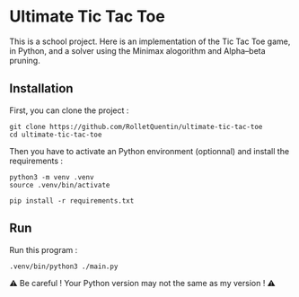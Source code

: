 # Ultimate Tic Tac Toe

This is a school project.
Here is an implementation of the Tic Tac Toe game, in Python, and a solver using the Minimax alogorithm and Alpha–beta pruning.

## Installation

First, you can clone the project :

```
git clone https://github.com/RolletQuentin/ultimate-tic-tac-toe
cd ultimate-tic-tac-toe
```

Then you have to activate an Python environment (optionnal) and install the requirements :

```
python3 -m venv .venv
source .venv/bin/activate
```

```
pip install -r requirements.txt
```

## Run

Run this program :

```
.venv/bin/python3 ./main.py
```
⚠️ Be careful ! Your Python version may not the same as my version ! ⚠️

